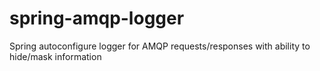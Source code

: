 # spring-amqp-logger
Spring autoconfigure logger for AMQP requests/responses with ability to hide/mask information
